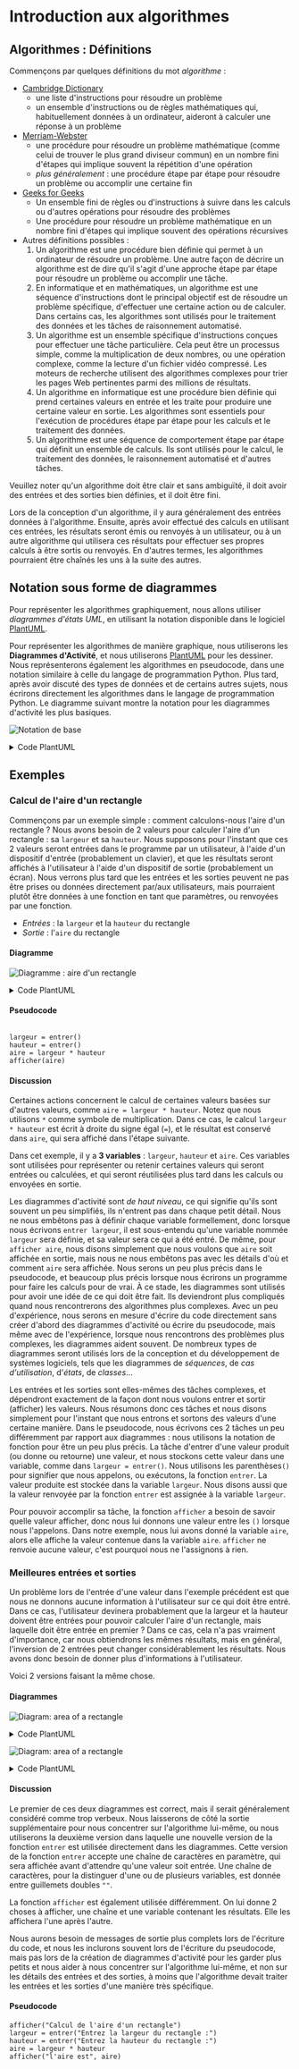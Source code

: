# Introduction aux algorithmes

## Algorithmes : Définitions

Commençons par quelques définitions du mot *algorithme* :

- [Cambridge Dictionary](https://dictionary.cambridge.org/dictionary/english/algorithm)
    - une liste d'instructions pour résoudre un problème
    - un ensemble d'instructions ou de règles mathématiques qui, habituellement
      données à un ordinateur, aideront à calculer une réponse à un
      problème
- [Merriam-Webster](https://www.merriam-webster.com/dictionary/algorithm)
    - une procédure pour résoudre un problème mathématique (comme celui de
      trouver le plus grand diviseur commun) en un nombre fini d'étapes qui
      implique souvent la répétition d'une opération
    - *plus généralement* : une procédure étape par étape pour résoudre un
      problème ou accomplir une certaine fin
- [Geeks for Geeks](https://www.geeksforgeeks.org/introduction-to-algorithms/)
    - Un ensemble fini de règles ou d'instructions à suivre dans les calculs
      ou d'autres opérations pour résoudre des problèmes
    - Une procédure pour résoudre un problème mathématique en un nombre fini
      d'étapes qui implique souvent des opérations récursives
- Autres définitions possibles :
    1. Un algorithme est une procédure bien définie qui permet à un ordinateur
       de résoudre un problème. Une autre façon de décrire un algorithme est de
       dire qu'il s'agit d'une approche étape par étape pour résoudre un
       problème ou accomplir une tâche.
    2. En informatique et en mathématiques, un algorithme est une séquence
       d'instructions dont le principal objectif est de résoudre un problème
       spécifique, d'effectuer une certaine action ou de calculer. Dans certains
       cas, les algorithmes sont utilisés pour le traitement des données et les
       tâches de raisonnement automatisé.
    3. Un algorithme est un ensemble spécifique d'instructions conçues pour
       effectuer une tâche particulière. Cela peut être un processus simple,
       comme la multiplication de deux nombres, ou une opération complexe, comme
       la lecture d'un fichier vidéo compressé. Les moteurs de recherche
       utilisent des algorithmes complexes pour trier les pages Web pertinentes
       parmi des millions de résultats.
    4. Un algorithme en informatique est une procédure bien définie qui prend
       certaines valeurs en entrée et les traite pour produire une certaine
       valeur en sortie. Les algorithmes sont essentiels pour l'exécution de
       procédures étape par étape pour les calculs et le traitement des données.
    5. Un algorithme est une séquence de comportement étape par étape qui
       définit un ensemble de calculs. Ils sont utilisés pour le calcul, le
       traitement des données, le raisonnement automatisé et d'autres tâches.

Veuillez noter qu'un algorithme doit être clair et sans ambiguïté, il doit avoir
des entrées et des sorties bien définies, et il doit être fini.

Lors de la conception d'un algorithme, il y aura généralement des entrées
données à l'algorithme. Ensuite, après avoir effectué des calculs en utilisant
ces entrées, les résultats seront émis ou renvoyés à un utilisateur, ou à un
autre algorithme qui utilisera ces résultats pour effectuer ses propres calculs
à être sortis ou renvoyés. En d'autres termes, les algorithmes pourraient être
chaînés les uns à la suite des autres.

## Notation sous forme de diagrammes

Pour représenter les algorithmes graphiquement, nous allons utiliser *diagrammes
d'états UML*, en utilisant la notation disponible dans le
logiciel [PlantUML](https://plantuml.com/state-diagram).

Pour représenter les algorithmes de manière graphique, nous utiliserons les
**Diagrammes d'Activité**, et nous utiliserons
[PlantUML](https://plantuml.com/state-diagram)
pour les dessiner. Nous représenterons également les algorithmes en pseudocode,
dans une notation similaire à celle du langage de programmation Python. Plus
tard, après avoir discuté des types de données et de certains autres sujets,
nous écrirons directement les algorithmes dans le langage de programmation
Python. Le diagramme suivant montre la notation pour les diagrammes d'activité
les plus basiques.

![Notation de base](https://cdn-0.plantuml.com/plantuml/png/NOx1pS8m38NlcU8DK5NwB_-XN7fY0IQm6fT6E4wLE1pOY3bOZ0WGHVN9-lG-Fu_5A5kDuiebw4gP8ZpFLCMEIUqKReo_V_TAEKt6oE6y61pQQEBgMnp-SM-gELRVeB4RIeeCcYmaFVnuJVjGb11NOGoGa1bL6LSIhhd3J6-2YMIgqg7l-_tfP0ldRq6njEvQjkVce9izjgr6UG80)

<details>
<summary>Code PlantUML</summary>

```plantuml
@startuml
skinparam defaultFontSize 16
start
note right 
    noeud de départ
end note
:some action;
note right
   action simple : lire une valeur, faire un calcul, ...
end note
:some other action;
stop
note right
    noeud de fin
end note
@enduml
```

</details>

## Exemples

### Calcul de l'aire d'un rectangle

Commençons par un exemple simple : comment calculons-nous l'aire d'un
rectangle ? Nous avons besoin de 2 valeurs pour calculer l'aire d'un rectangle :
sa `largeur` et sa `hauteur`. Nous supposons pour l'instant que ces 2 valeurs
seront entrées dans le programme par un utilisateur, à l'aide d'un dispositif
d'entrée (probablement un clavier), et que les résultats seront affichés à
l'utilisateur à l'aide d'un dispositif de sortie (probablement un écran). Nous
verrons plus tard que les entrées et les sorties peuvent ne pas être prises ou
données directement par/aux utilisateurs, mais pourraient plutôt être données à
une
fonction en tant que paramètres, ou renvoyées par une fonction.

- *Entrées* : la `largeur` et la `hauteur` du rectangle
- *Sortie* : l'`aire` du rectangle

#### Diagramme

![Diagramme : aire d'un rectangle](https://cdn-0.plantuml.com/plantuml/png/SoWkIImgAStDuIhEpimhI2nAp5L8IKrBBCqfSSlFAmdEh4fLC3JZ0glYiahDAobABLB8IInAJoqjieOBP2IMba044ZEBKXLiOIeKj92bqj8oapE0ga5gh856vXTmEQJcfG0j1m00)

<details>
<summary>Code PlantUML</summary>

```plantuml
@startuml
skinparam defaultFontSize 16
start
:entrer largeur;
:entrer hauteur;
:aire = largeur * hauteur;
:afficher aire;
stop
@enduml
```

</details>

#### Pseudocode

```pseudocode

largeur = entrer()
hauteur = entrer()
aire = largeur * hauteur
afficher(aire)
```

#### Discussion

Certaines actions concernent le calcul de certaines valeurs basées sur d'autres
valeurs, comme `aire = largeur * hauteur`. Notez que nous utilisons `*` comme
symbole de multiplication. Dans ce cas, le calcul `largeur * hauteur` est écrit
à droite du signe égal (`=`), et le résultat est conservé dans `aire`, qui sera
affiché dans l'étape suivante.

Dans cet exemple, il y a **3 variables** : `largeur`, `hauteur` et `aire`. Ces
variables sont utilisées pour représenter ou retenir certaines valeurs qui
seront entrées ou calculées, et qui seront réutilisées plus tard dans les
calculs ou envoyées en sortie.

Les diagrammes d'activité sont *de haut niveau*, ce qui signifie qu'ils sont
souvent un peu simplifiés, ils n'entrent pas dans chaque petit détail. Nous ne
nous embêtons pas à définir chaque variable formellement, donc lorsque nous
écrivons `entrer largeur`, il est sous-entendu qu'une variable nommée `largeur`
sera définie, et sa valeur sera ce qui a été entré. De même,
pour `afficher aire`,
nous disons simplement que nous voulons que `aire` soit affichée en sortie,
mais nous ne
nous embêtons pas avec les détails d'où et comment `aire` sera affichée. Nous
serons un peu plus précis dans le pseudocode, et beaucoup plus précis lorsque
nous écrirons un programme pour faire les calculs pour de vrai. À ce stade, les
diagrammes sont utilisés pour avoir une idée de ce qui doit être fait. Ils
deviendront plus compliqués quand nous rencontrerons des algorithmes plus
complexes. Avec un peu d'expérience, nous serons en mesure d'écrire du code
directement sans créer d'abord des diagrammes d'activité ou écrire du
pseudocode, mais même avec de l'expérience, lorsque nous rencontrons des
problèmes plus complexes, les diagrammes aident souvent. De nombreux types de
diagrammes seront utilisés lors de la conception et du développement de systèmes
logiciels, tels que les diagrammes de *séquences*, de *cas d'utilisation*,
d'*états*, de *classes*...

Les entrées et les sorties sont elles-mêmes des tâches complexes, et dépendront
exactement de la façon dont nous voulons entrer et sortir (afficher) les
valeurs.
Nous
résumons donc ces tâches et nous disons simplement pour l'instant que nous
entrons et sortons des valeurs d'une certaine manière. Dans le pseudocode, nous
écrivons ces 2 tâches un peu différemment par rapport aux diagrammes : nous
utilisons la notation de fonction pour être un peu plus précis. La tâche
d'entrer d'une valeur produit (ou donne ou retourne) une valeur, et nous
stockons cette valeur dans une variable, comme dans `largeur = entrer()`. Nous
utilisons les parenthèses`()` pour signifier que nous appelons, ou exécutons, la
fonction `entrer`. La valeur produite est stockée dans la
variable `largeur`. Nous disons aussi que la valeur renvoyée par la
fonction `entrer` est assignée à la variable `largeur`.

Pour pouvoir accomplir sa tâche, la fonction `afficher` a besoin de savoir
quelle
valeur afficher, donc nous lui donnons une valeur entre les `()` lorsque nous
l'appelons. Dans notre exemple, nous lui avons donné la variable `aire`, alors
elle affiche la valeur contenue dans la variable `aire`. `afficher` ne renvoie
aucune valeur, c'est pourquoi nous ne l'assignons à rien.

### Meilleures entrées et sorties

Un problème lors de l'entrée d'une valeur dans l'exemple précédent est que nous
ne donnons aucune information à l'utilisateur sur ce qui doit être entré. Dans
ce cas, l'utilisateur devinera probablement que la largeur et la hauteur doivent
être entrées pour pouvoir calculer l'aire d'un rectangle, mais laquelle doit
être entrée en premier ? Dans ce cas, cela n'a pas vraiment d'importance, car
nous obtiendrons les mêmes résultats, mais en général, l'inversion de 2 entrées
peut changer considérablement les résultats. Nous avons donc besoin de donner
plus d'informations à l'utilisateur.

Voici 2 versions faisant la même chose.

#### Diagrammes

![Diagram: area of a rectangle](https://cdn-0.plantuml.com/plantuml/png/VS_13e8m30RW-vwYuKBYpOi7Y0c9qHVm2HfMOB4CKjeBJoypY7ZGPAVj-zU_rQGeQZsxwH7YY88zU6hGM6z3r7kO2OudzrAkmAO9TKS2sGMvDbueS8v127nk4OHgnTWoPUKUNwCApS2u76d91BnzB1H9KpBo1Z_Y7Ph-ZQyWnLEfypRmi3tjVrwxqwHVXTDbkUmyZAwYwAtd9m00)

<details>
<summary>Code PlantUML</summary>

```plantuml
@startuml
skinparam defaultFontSize 16
start
:afficher "Calcul de l'aire d'un rectangle";
:afficher "Entrez la largeur du rectangle :";
:entrer largeur;
:afficher "Entrez la hauteur du rectangle :";
:entrer hauteur;
:aire = largeur * hauteur;
:afficher "l'aire est";
:afficher aire;
stop
@enduml
```

</details>

![Diagram: area of a rectangle](https://cdn-0.plantuml.com/plantuml/png/TP2n3e9038RtUug61JKkBWuG4XAZB-0JD5o1Y-KWlTx2qyiHKHUcDld_h_dIEYYAne5DU3a_eU00bbgCh8_HwzFD19UhMLkcmBPrJKzoo6x8JUIb2foZ4mARHmz2ZQBlcB9ZQGf6wIWAL41U9L7tD6TWX2spyGT1iM8zHjt3KhQ3hHRLz_1fwvR_sXzP2fgT8QqB6NISJ4tUBbzu0m00)

<details>
<summary>Code PlantUML</summary>

```plantuml
@startuml
skinparam defaultFontSize 16
start
:afficher("Calcul de l'aire d'un rectangle");
:largeur = entrer("Entrez la largeur du rectangle :");
:hauteur = entrer("Entrez la hauteur du rectangle :");
:aire = largeur * hauteur;
:afficher("l'aire est", aire);
stop
@enduml
```

</details>

#### Discussion

Le premier de ces deux diagrammes est correct, mais il serait généralement
considéré comme trop verbeux. Nous laisserons de côté la sortie supplémentaire
pour nous concentrer sur l'algorithme lui-même, ou nous utiliserons la deuxième
version dans laquelle une nouvelle version de la fonction `entrer` est utilisée
directement dans les diagrammes. Cette version de la fonction `entrer` accepte
une chaîne de caractères en paramètre, qui sera affichée avant d'attendre qu'une
valeur soit entrée. Une chaîne de caractères, pour la distinguer d'une ou de
plusieurs variables, est donnée entre guillemets doubles `""`.

La fonction `afficher` est également utilisée différemment. On lui donne 2 choses
à afficher, une chaîne et une variable contenant les résultats. Elle les
affichera l'une après l'autre.

Nous aurons besoin de messages de sortie plus complets lors de l'écriture du
code, et nous les inclurons souvent lors de l'écriture du pseudocode, mais pas
lors de la création de diagrammes d'activité pour les garder plus petits et nous
aider à nous concentrer sur l'algorithme lui-même, et non sur les détails des
entrées et des sorties, à moins que l'algorithme devait traiter les entrées et
les sorties d'une manière très spécifique.

#### Pseudocode

```pseudocode
afficher("Calcul de l'aire d'un rectangle")
largeur = entrer("Entrez la largeur du rectangle :")
hauteur = entrer("Entrez la hauteur du rectangle :")
aire = largeur * hauteur
afficher("l'aire est", aire)
```